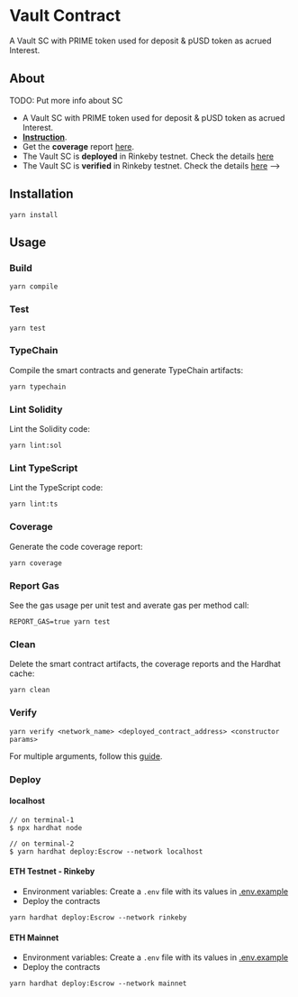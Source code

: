# Vault Contract

A Vault SC with PRIME token used for deposit & pUSD token as acrued Interest.

## About

TODO: Put more info about SC

* A Vault SC with PRIME token used for deposit & pUSD token as acrued Interest.
* [**Instruction**](./instruction.md).
* Get the **coverage** report [here](./reports.md#coverage).
* The Vault SC is **deployed** in Rinkeby testnet. Check the details [here](./reports.md#deployment)
* The Vault SC is **verified** in Rinkeby testnet. Check the details [here](./reports.md#verify) -->

## Installation

```console
yarn install
```

## Usage

### Build

```console
yarn compile
```

### Test

```console
yarn test
```

### TypeChain

Compile the smart contracts and generate TypeChain artifacts:

```console
yarn typechain
```

### Lint Solidity

Lint the Solidity code:

```console
yarn lint:sol
```

### Lint TypeScript

Lint the TypeScript code:

```console
yarn lint:ts
```

### Coverage

Generate the code coverage report:

```console
yarn coverage
```

### Report Gas

See the gas usage per unit test and averate gas per method call:

```console
REPORT_GAS=true yarn test
```

### Clean

Delete the smart contract artifacts, the coverage reports and the Hardhat cache:

```console
yarn clean
```

### Verify

```console
yarn verify <network_name> <deployed_contract_address> <constructor params>
```

For multiple arguments, follow this [guide](https://hardhat.org/plugins/nomiclabs-hardhat-etherscan.html#multiple-api-keys-and-alternative-block-explorers).

### Deploy

#### localhost

```console
// on terminal-1
$ npx hardhat node

// on terminal-2
$ yarn hardhat deploy:Escrow --network localhost
```

#### ETH Testnet - Rinkeby

* Environment variables: Create a `.env` file with its values in [.env.example](./.env.example)
* Deploy the contracts

```console
yarn hardhat deploy:Escrow --network rinkeby
```

#### ETH Mainnet

* Environment variables: Create a `.env` file with its values in [.env.example](./.env.example)
* Deploy the contracts

```console
yarn hardhat deploy:Escrow --network mainnet
```
